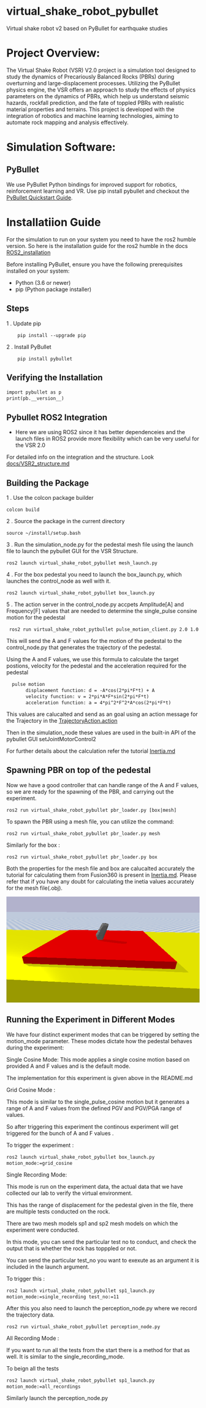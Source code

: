 # virtual_shake_robot_pybullet
Virtual shake robot v2 based on PyBullet for earthquake studies

# Project  Overview:
The Virtual Shake Robot (VSR) V2.0 project is a simulation tool designed to study the dynamics of Precariously Balanced Rocks (PBRs) during overturning and large-displacement processes. Utilizing the PyBullet physics engine, the VSR offers an approach to study the effects of physics parameters on the dynamics of PBRs, which help us understand seismic hazards, rockfall prediction, and the fate of toppled PBRs with realistic material properties and terrains. This project is developed with the integration of robotics and machine learning technologies, aiming to automate rock mapping and analysis effectively.
# Simulation Software:

## PyBullet ##
We use PyBullet Python bindings for improved support for robotics, reinforcement learning and VR. Use pip install pybullet and checkout the [PyBullet Quickstart Guide](https://docs.google.com/document/d/10sXEhzFRSnvFcl3XxNGhnD4N2SedqwdAvK3dsihxVUA/edit#heading=h.2ye70wns7io3).


# Installatiion Guide
For the simulation to run on your system you need to have the ros2 humble version. So here is the installation guide for the ros2 humble in  the docs [ROS2_installation](docs/Ros_installation.md)

Before installing PyBullet, ensure you have the following prerequisites installed on your system:

- Python (3.6 or newer)
- pip (Python package installer)

## Steps ##

1 . Update pip
```
    pip install --upgrade pip
```
2 . Install PyBullet
```
    pip install pybullet
```
## Verifying the Installation ##
```
import pybullet as p
print(pb.__version__)

```
## Pybullet ROS2 Integration
 - Here we are using ROS2 since it has better dependenceies and the launch files in ROS2 provide more flexibility which can be very useful for the VSR 2.0

 For detailed info on the integration and the structure. Look [docs/VSR2_structure.md](docs/VSR2_structure.md)

 ## Building the Package 

 1 . Use the colcon package builder
 ```
 colcon build 

 ```
 2 . Source the package in the current directory

 ```
 source ~/install/setup.bash

 ```
 3 . Run the simulation_node.py for the pedestal mesh file using the launch file to launch the pybullet GUI for the VSR Structure.

 ```
 ros2 launch virtual_shake_robot_pybullet mesh_launch.py

 ```

 4 . For the box pedestal you need to launch the box_launch.py, which launches the control_node as well with it.

 ```
 ros2 launch virtual_shake_robot_pybullet box_launch.py

 ```
 5 . The action server in the control_node.py accpets Amplitude[A] and Frequency[F] values that are needed to determine the single_pulse consine motion for the pedestal
```
 ros2 run virtual_shake_robot_pytbullet pulse_motion_client.py 2.0 1.0
 ```
 This will send the A and F values for the motion of the pedestal to the control_node.py that generates the trajectory of the pedestal.

 Using the A and F values, we use this formula to calculate the target postions, velocity for the pedestal and the acceleration required for the pedestal


 ```
   pulse motion
        displacement function: d = -A*cos(2*pi*F*t) + A
        velocity function: v = 2*pi*A*F*sin(2*pi*F*t)
        acceleration function: a = 4*pi^2*F^2*A*cos(2*pi*F*t)
```
This values are calucalted and send as an goal using an action message for the Trajectory in the [TrajectoryAction.action](action/TrajectoryAction.action)


Then in the simulation_node these values are used in the built-in API of the pybullet GUI setJointMotorControl2 

For further details about the calculation refer the tutorial [Inertia.md](docs/Inertia.md)

## Spawning PBR on top of the pedestal 

Now we have a good controller that can handle range of the A and F values, so we are ready for the spawning of the PBR, and carrying out the experiment.

```
ros2 run virtual_shake_robot_pybullet pbr_loader.py [box|mesh]
```

To spawn the PBR using a mesh file, you can utilize the command:

```
ros2 run virtual_shake_robot_pybullet pbr_loader.py mesh
```

Similarly for the box :

```
ros2 run virtual_shake_robot_pybullet pbr_loader.py box
```

Both the properties for the mesh file and box are calucalted accurately the tutorial for calculating them from Fusion360 is present in [Inertia.md](docs/Inertia.md). Please refer that if you have any doubt for calculating the inetia values accurately for the mesh file(.obj).

![Pbr mesh file on pedestal](docs/pbr.png)


## Running the Experiment in Different Modes

We have four distinct experiment modes that can be triggered by setting the motion_mode parameter. These modes dictate how the pedestal behaves during the experiment:

Single Cosine Mode: This mode applies a single cosine motion based on provided A and F values and is the default mode.

The implementation for this experiment is given above in the README.md

Grid Cosine Mode : 

This mode is similar to the single_pulse_cosine motion but it generates a range of A and F values from the defined PGV and PGV/PGA range of values.

So after triggering this experiment the continous experiment will get triggered for the bunch of A and F values .

To trigger the experiment :

```
ros2 launch virtual_shake_robot_pybullet box_launch.py motion_mode:=grid_cosine
```
Single Recording Mode:

This mode is run on the experiment data, the actual data that we have collected our lab to verify the virtual environment.

This has the range of displacement  for the pedestal given in the file, there are multiple tests  conducted on the rock.

There are two mesh models sp1 and sp2 mesh models on which the experiment were conducted.


In this mode, you can send the particular test no to conduct, and check the output  that is whether the rock has topppled or not.

You can send the particular test_no you want to exexute as an argument it is included in the launch argument.

To trigger this :

```
ros2 launch virtual_shake_robot_pybullet sp1_launch.py motion_mode:=single_recording test_no:=11
```

After this you also need to launch the perception_node.py where we record the trajectory data.

```
ros2 run virtual_shake_robot_pybullet perception_node.py

```

All Recording Mode :

If you want to run all the tests from the start there is a method for that as well. It is similar to the single_recording_mode.

To beign all the tests

```
ros2 launch virtual_shake_robot_pybullet sp1_launch.py motion_mode:=all_recordings
```
Similarly launch the perception_node.py



















 
